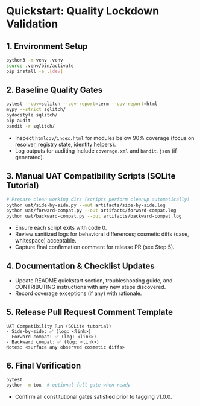 # Quickstart: Quality Lockdown Validation

## 1. Environment Setup
```bash
python3 -m venv .venv
source .venv/bin/activate
pip install -e .[dev]
```

## 2. Baseline Quality Gates
```bash
pytest --cov=sqlitch --cov-report=term --cov-report=html
mypy --strict sqlitch/
pydocstyle sqlitch/
pip-audit
bandit -r sqlitch/
```
- Inspect `htmlcov/index.html` for modules below 90% coverage (focus on resolver, registry state, identity helpers).
- Log outputs for auditing include `coverage.xml` and `bandit.json` (if generated).

## 3. Manual UAT Compatibility Scripts (SQLite Tutorial)
```bash
# Prepare clean working dirs (scripts perform cleanup automatically)
python uat/side-by-side.py --out artifacts/side-by-side.log
python uat/forward-compat.py --out artifacts/forward-compat.log
python uat/backward-compat.py --out artifacts/backward-compat.log
```
- Ensure each script exits with code 0.
- Review sanitized logs for behavioral differences; cosmetic diffs (case, whitespace) acceptable.
- Capture final confirmation comment for release PR (see Step 5).

## 4. Documentation & Checklist Updates
- Update README quickstart section, troubleshooting guide, and CONTRIBUTING instructions with any new steps discovered.
- Record coverage exceptions (if any) with rationale.

## 5. Release Pull Request Comment Template
```
UAT Compatibility Run (SQLite tutorial)
- Side-by-side: ✅ (log: <link>)
- Forward compat: ✅ (log: <link>)
- Backward compat: ✅ (log: <link>)
Notes: <surface any observed cosmetic diffs>
```

## 6. Final Verification
```bash
pytest
python -m tox  # optional full gate when ready
```
- Confirm all constitutional gates satisfied prior to tagging v1.0.0.
